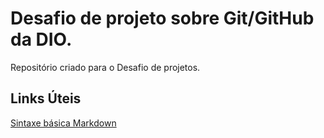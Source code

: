 # Desafio de projeto sobre Git/GitHub da DIO.
Repositório criado para o Desafio de projetos.

## Links Úteis 
[Sintaxe básica Markdown](https://www.markdownguide.org/basic-syntax/)
